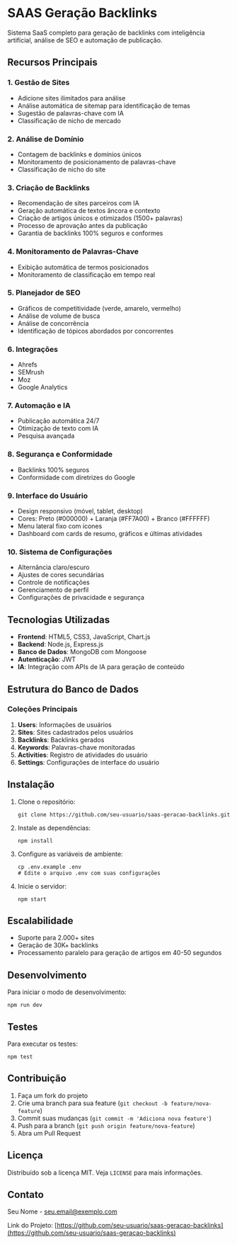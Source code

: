 # SAAS Geração Backlinks

Sistema SaaS completo para geração de backlinks com inteligência artificial, análise de SEO e automação de publicação.

## Recursos Principais

### 1. Gestão de Sites
- Adicione sites ilimitados para análise
- Análise automática de sitemap para identificação de temas
- Sugestão de palavras-chave com IA
- Classificação de nicho de mercado

### 2. Análise de Domínio
- Contagem de backlinks e domínios únicos
- Monitoramento de posicionamento de palavras-chave
- Classificação de nicho do site

### 3. Criação de Backlinks
- Recomendação de sites parceiros com IA
- Geração automática de textos âncora e contexto
- Criação de artigos únicos e otimizados (1500+ palavras)
- Processo de aprovação antes da publicação
- Garantia de backlinks 100% seguros e conformes

### 4. Monitoramento de Palavras-Chave
- Exibição automática de termos posicionados
- Monitoramento de classificação em tempo real

### 5. Planejador de SEO
- Gráficos de competitividade (verde, amarelo, vermelho)
- Análise de volume de busca
- Análise de concorrência
- Identificação de tópicos abordados por concorrentes

### 6. Integrações
- Ahrefs
- SEMrush
- Moz
- Google Analytics

### 7. Automação e IA
- Publicação automática 24/7
- Otimização de texto com IA
- Pesquisa avançada

### 8. Segurança e Conformidade
- Backlinks 100% seguros
- Conformidade com diretrizes do Google

### 9. Interface do Usuário
- Design responsivo (móvel, tablet, desktop)
- Cores: Preto (#000000) + Laranja (#FF7A00) + Branco (#FFFFFF)
- Menu lateral fixo com ícones
- Dashboard com cards de resumo, gráficos e últimas atividades

### 10. Sistema de Configurações
- Alternância claro/escuro
- Ajustes de cores secundárias
- Controle de notificações
- Gerenciamento de perfil
- Configurações de privacidade e segurança

## Tecnologias Utilizadas

- **Frontend**: HTML5, CSS3, JavaScript, Chart.js
- **Backend**: Node.js, Express.js
- **Banco de Dados**: MongoDB com Mongoose
- **Autenticação**: JWT
- **IA**: Integração com APIs de IA para geração de conteúdo

## Estrutura do Banco de Dados

### Coleções Principais

1. **Users**: Informações de usuários
2. **Sites**: Sites cadastrados pelos usuários
3. **Backlinks**: Backlinks gerados
4. **Keywords**: Palavras-chave monitoradas
5. **Activities**: Registro de atividades do usuário
6. **Settings**: Configurações de interface do usuário

## Instalação

1. Clone o repositório:
   ```
   git clone https://github.com/seu-usuario/saas-geracao-backlinks.git
   ```

2. Instale as dependências:
   ```
   npm install
   ```

3. Configure as variáveis de ambiente:
   ```
   cp .env.example .env
   # Edite o arquivo .env com suas configurações
   ```

4. Inicie o servidor:
   ```
   npm start
   ```

## Escalabilidade

- Suporte para 2.000+ sites
- Geração de 30K+ backlinks
- Processamento paralelo para geração de artigos em 40-50 segundos

## Desenvolvimento

Para iniciar o modo de desenvolvimento:
```
npm run dev
```

## Testes

Para executar os testes:
```
npm test
```

## Contribuição

1. Faça um fork do projeto
2. Crie uma branch para sua feature (`git checkout -b feature/nova-feature`)
3. Commit suas mudanças (`git commit -m 'Adiciona nova feature'`)
4. Push para a branch (`git push origin feature/nova-feature`)
5. Abra um Pull Request

## Licença

Distribuído sob a licença MIT. Veja `LICENSE` para mais informações.

## Contato

Seu Nome - seu.email@exemplo.com

Link do Projeto: [https://github.com/seu-usuario/saas-geracao-backlinks](https://github.com/seu-usuario/saas-geracao-backlinks)